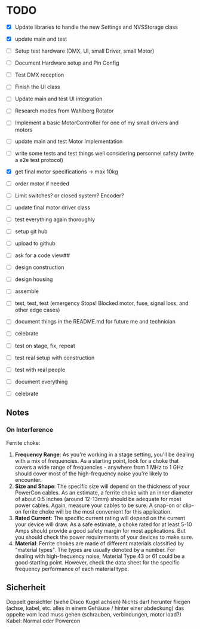 # TODO

- [x] Update libraries to handle the new Settings and NVSStorage class
- [x] update main and test
- [ ] Setup test hardware (DMX, UI, small Driver, small Motor)
- [ ] Document Hardware setup and Pin Config
- [ ] Test DMX reception
- [ ] Finish the UI class
- [ ] Update main and test UI integration
- [ ] Research modes from Wahlberg Rotator
- [ ] Implement a basic MotorController for one of my small drivers and motors
- [ ] update main and test Motor Implementation
- [ ] write some tests and test things well considering personnel safety (write a e2e test protocol)

- [x] get final motor specifications -> max 10kg
- [ ] order motor if needed
- [ ] Limit switches? or closed system? Encoder?
- [ ] update final motor driver class
- [ ] test everything again thoroughly
- [ ] setup git hub
- [ ] upload to github
- [ ] ask for a code view##

- [ ] design construction
- [ ] design housing
- [ ] assemble
- [ ] test, test, test (emergency Stops! Blocked motor, fuse, signal loss, and other edge cases)
- [ ] document things in the README.md for future me and technician
- [ ] celebrate

- [ ] test on stage, fix, repeat
- [ ] test real setup with construction
- [ ] test with real people
- [ ] document everything
- [ ] celebrate

## Notes

### On Interference

Ferrite choke:

1. **Frequency Range**: As you're working in a stage setting, you'll be dealing with a mix of frequencies. As a starting point, look for a choke that covers a wide range of frequencies - anywhere from 1 MHz to 1 GHz should cover most of the high-frequency noise you're likely to encounter.
2. **Size and Shape**: The specific size will depend on the thickness of your PowerCon cables. As an estimate, a ferrite choke with an inner diameter of about 0.5 inches (around 12-13mm) should be adequate for most power cables. Again, measure your cables to be sure. A snap-on or clip-on ferrite choke will be the most convenient for this application.
3. **Rated Current**: The specific current rating will depend on the current your device will draw. As a safe estimate, a choke rated for at least 5-10 Amps should provide a good safety margin for most applications. But you should check the power requirements of your devices to make sure.
4. **Material**: Ferrite chokes are made of different materials classified by "material types". The types are usually denoted by a number. For dealing with high-frequency noise, Material Type 43 or 61 could be a good starting point. However, check the data sheet for the specific frequency performance of each material type.

## Sicherheit

Doppelt gersichter (siehe Disco Kugel achsen)
Nichts darf herunter fliegen (achse, kabel, etc. alles in einem Gehäuse / hinter einer abdeckung)
das oppelte vom load muss gehen (schrauben, verbindungen, motor load?)
Kabel: Normal oder Powercon

